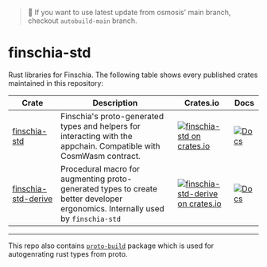 > :information_desk_person: If you want to use latest update from osmosis' main branch, checkout `autobuild-main` branch.

# finschia-std

Rust libraries for Finschia. The following table shows every published crates maintained in this repository:

| Crate                                             | Description                                                                                                                                                            | Crates.io                                                                                                                                 | Docs                                                                                        |
| ------------------------------------------------- | ---------------------------------------------------------------------------------------------------------------------------------------------------------------------- | ----------------------------------------------------------------------------------------------------------------------------------------- | ------------------------------------------------------------------------------------------- |
| [finschia-std](packages/finschia-std)               | Finschia's proto-generated types and helpers for interacting with the appchain. Compatible with CosmWasm contract.                                                      | [![finschia-std on crates.io](https://img.shields.io/crates/v/finschia-std.svg)](https://crates.io/crates/finschia-std)                      | [![Docs](https://docs.rs/finschia-std/badge.svg)](https://docs.rs/finschia-std)               |
| [finschia-std-derive](packages/finschia-std-derive) | Procedural macro for augmenting proto-generated types to create better developer ergonomics. Internally used by `finschia-std`                                          | [![finschia-std-derive on crates.io](https://img.shields.io/crates/v/finschia-std-derive.svg)](https://crates.io/crates/finschia-std-derive) | [![Docs](https://docs.rs/finschia-std-derive/badge.svg)](https://docs.rs/finschia-std-derive) |
---

This repo also contains [`proto-build`](./packages/proto-build) package which is used for autogenrating rust types from proto.
